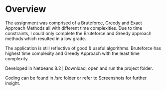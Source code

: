 # Overview
The assignment was comprised of a Bruteforce, Greedy and Exact Approach Methods all with different time complexities. Due to time constraints, I could only complete the Bruteforce and Greedy approach methods which resulted in a low grade.

The application is still reflective of good & useful algorithms. Bruteforce has highest time complexity and Greedy Approach with the least time complexity.

Developed in Netbeans 8.2 | Download, open and run the project folder.

Coding can be found in /src folder or refer to Screenshots for further insight.
